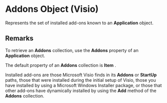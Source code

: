 
# Addons Object (Visio)

Represents the set of installed add-ons known to an  **Application** object.


## Remarks

To retrieve an  **Addons** collection, use the **Addons** property of an **Application** object.

The default property of an  **Addons** collection is **Item** .

Installed add-ons are those Microsoft Visio finds in its  **Addons** or **StartUp** paths, those that were installed during the initial setup of Visio, those you have installed by using a Microsoft Windows Installer package, or those that other add-ons have dynamically installed by using the **Add** method of the **Addons** collection.

